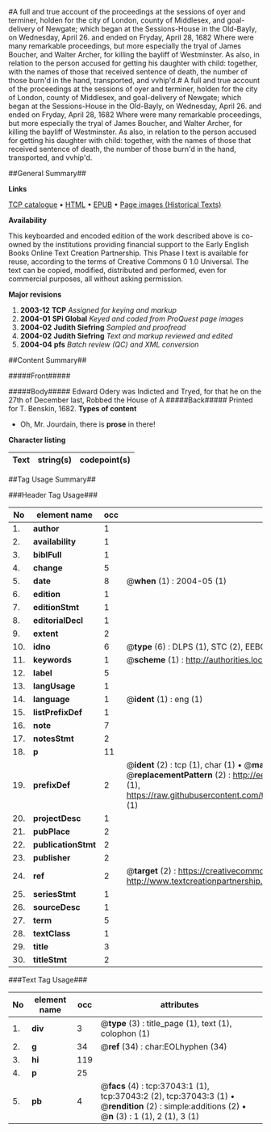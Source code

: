 #A full and true account of the proceedings at the sessions of oyer and terminer, holden for the city of London, county of Middlesex, and goal-delivery of Newgate; which began at the Sessions-House in the Old-Bayly, on Wednesday, April 26. and ended on Fryday, April 28, 1682 Where were many remarkable proceedings, but more especially the tryal of James Boucher, and Walter Archer, for killing the bayliff of Westminster. As also, in relation to the person accused for getting his daughter with child: together, with the names of those that received sentence of death, the number of those burn'd in the hand, transported, and vvhip'd.#
A full and true account of the proceedings at the sessions of oyer and terminer, holden for the city of London, county of Middlesex, and goal-delivery of Newgate; which began at the Sessions-House in the Old-Bayly, on Wednesday, April 26. and ended on Fryday, April 28, 1682 Where were many remarkable proceedings, but more especially the tryal of James Boucher, and Walter Archer, for killing the bayliff of Westminster. As also, in relation to the person accused for getting his daughter with child: together, with the names of those that received sentence of death, the number of those burn'd in the hand, transported, and vvhip'd.

##General Summary##

**Links**

[TCP catalogue](http://www.ota.ox.ac.uk/tcp/)  • 
[HTML](http://tei.it.ox.ac.uk/tcp/Texts-HTML/free/A40/A40570.html)  • 
[EPUB](http://tei.it.ox.ac.uk/tcp/Texts-EPUB/free/A40/A40570.epub) • 
[Page images (Historical Texts)](https://data.historicaltexts.jisc.ac.uk/view?pubId=eebo-99832569e&pageId=eebo-99832569e-37043-1)

**Availability**

This keyboarded and encoded edition of the
	       work described above is co-owned by the institutions
	       providing financial support to the Early English Books
	       Online Text Creation Partnership. This Phase I text is
	       available for reuse, according to the terms of Creative
	       Commons 0 1.0 Universal. The text can be copied,
	       modified, distributed and performed, even for
	       commercial purposes, all without asking permission.

**Major revisions**

1. __2003-12__ __TCP__ *Assigned for keying and markup*
1. __2004-01__ __SPi Global__ *Keyed and coded from ProQuest page images*
1. __2004-02__ __Judith Siefring__ *Sampled and proofread*
1. __2004-02__ __Judith Siefring__ *Text and markup reviewed and edited*
1. __2004-04__ __pfs__ *Batch review (QC) and XML conversion*

##Content Summary##

#####Front#####

#####Body#####
Edward Odery was Indicted and Tryed, for that he on the 27th of December last, Robbed the House of A
#####Back#####
Printed for T. Benskin, 1682.
**Types of content**

  * Oh, Mr. Jourdain, there is **prose** in there!

**Character listing**


|Text|string(s)|codepoint(s)|
|---|---|---|

##Tag Usage Summary##

###Header Tag Usage###

|No|element name|occ|attributes|
|---|---|---|---|
|1.|__author__|1||
|2.|__availability__|1||
|3.|__biblFull__|1||
|4.|__change__|5||
|5.|__date__|8| @__when__ (1) : 2004-05 (1)|
|6.|__edition__|1||
|7.|__editionStmt__|1||
|8.|__editorialDecl__|1||
|9.|__extent__|2||
|10.|__idno__|6| @__type__ (6) : DLPS (1), STC (2), EEBO-CITATION (1), PROQUEST (1), VID (1)|
|11.|__keywords__|1| @__scheme__ (1) : http://authorities.loc.gov/ (1)|
|12.|__label__|5||
|13.|__langUsage__|1||
|14.|__language__|1| @__ident__ (1) : eng (1)|
|15.|__listPrefixDef__|1||
|16.|__note__|7||
|17.|__notesStmt__|2||
|18.|__p__|11||
|19.|__prefixDef__|2| @__ident__ (2) : tcp (1), char (1)  •  @__matchPattern__ (2) : ([0-9\-]+):([0-9IVX]+) (1), (.+) (1)  •  @__replacementPattern__ (2) : http://eebo.chadwyck.com/downloadtiff?vid=$1&page=$2 (1), https://raw.githubusercontent.com/textcreationpartnership/Texts/master/tcpchars.xml#$1 (1)|
|20.|__projectDesc__|1||
|21.|__pubPlace__|2||
|22.|__publicationStmt__|2||
|23.|__publisher__|2||
|24.|__ref__|2| @__target__ (2) : https://creativecommons.org/publicdomain/zero/1.0/ (1), http://www.textcreationpartnership.org/docs/. (1)|
|25.|__seriesStmt__|1||
|26.|__sourceDesc__|1||
|27.|__term__|5||
|28.|__textClass__|1||
|29.|__title__|3||
|30.|__titleStmt__|2||


###Text Tag Usage###

|No|element name|occ|attributes|
|---|---|---|---|
|1.|__div__|3| @__type__ (3) : title_page (1), text (1), colophon (1)|
|2.|__g__|34| @__ref__ (34) : char:EOLhyphen (34)|
|3.|__hi__|119||
|4.|__p__|25||
|5.|__pb__|4| @__facs__ (4) : tcp:37043:1 (1), tcp:37043:2 (2), tcp:37043:3 (1)  •  @__rendition__ (2) : simple:additions (2)  •  @__n__ (3) : 1 (1), 2 (1), 3 (1)|
